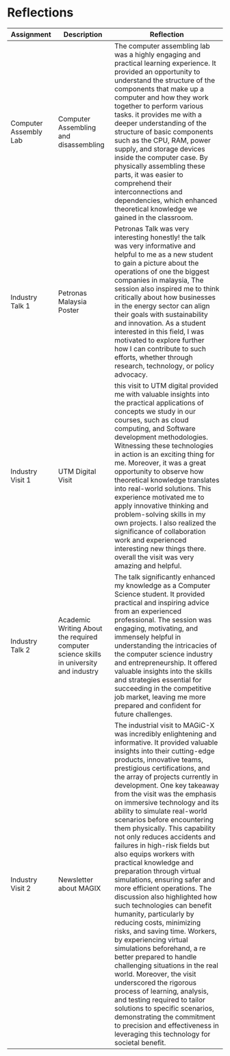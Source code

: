 # Reflections
| Assignment | Description | Reflection |
|--------|--------|--------|
| Computer Assembly Lab | Computer Assembling and disassembling| The computer assembling lab was a highly engaging and practical learning experience. It provided an opportunity to understand the structure of the components that make up a computer and how they work together to perform various tasks. it provides me with a deeper understanding of the structure of basic components such as the CPU, RAM, power supply, and storage devices inside the computer case. By physically assembling these parts, it was easier to comprehend their interconnections and dependencies, which enhanced theoretical knowledge we gained in the classroom. |
| Industry Talk 1 | Petronas Malaysia Poster| Petronas Talk was very interesting honestly! the talk was very informative and helpful to me as a new student to gain a picture about the operations of one the biggest companies in malaysia, The session also inspired me to think critically about how businesses in the energy sector can align their goals with sustainability and innovation. As a student interested in this field, I was motivated to explore further how I can contribute to such efforts, whether through research, technology, or policy advocacy. |
| Industry Visit 1 | UTM Digital Visit| this visit to UTM digital provided me with valuable insights into the practical applications of concepts we study in our courses, such as cloud computing, and Software development methodologies. Witnessing these technologies in action is an exciting thing for me. Moreover, it was a great opportunity to observe how theoretical knowledge translates into real-world solutions. This experience motivated me to apply innovative thinking and problem-solving skills in my own projects. I also realized the significance of collaboration work and experienced interesting new things there. overall the visit was very amazing and helpful.|
| Industry Talk 2 |Academic Writing About the required computer science skills in university and industry  | The talk significantly enhanced my knowledge as a Computer Science student. It provided practical and inspiring advice from an experienced professional. The session was engaging, motivating, and immensely helpful in understanding the intricacies of the computer science industry and entrepreneurship. It offered valuable insights into the skills and strategies essential for succeeding in the competitive job market, leaving me more prepared and confident for future challenges. |
| Industry Visit 2 | Newsletter about MAGIX | The industrial visit to MAGiC-X was incredibly enlightening and informative. It provided valuable insights into their cutting-edge products, innovative teams, prestigious certifications, and the array of projects currently in development. One key takeaway from the visit was the emphasis on immersive technology and its ability to simulate real-world scenarios before encountering them physically. This capability not only reduces accidents and failures in high-risk fields but also equips workers with practical knowledge and preparation through virtual simulations, ensuring safer and more efficient operations. The discussion also highlighted how such technologies can benefit humanity, particularly by reducing costs, minimizing risks, and saving time. Workers, by experiencing virtual simulations beforehand, a re better prepared to handle challenging situations in the real world. Moreover, the visit underscored the rigorous process of learning, analysis, and testing required to tailor solutions to specific scenarios, demonstrating the commitment to precision and effectiveness in leveraging this technology for societal benefit.| 

